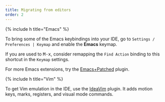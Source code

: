 ```yaml
---
title: Migrating from editors
order: 2
---
```


{% include h title="Emacs" %}

To bring some of the Emacs keybindings into your IDE, 
go to `Settings / Preferences | Keymap` and enable the **Emacs** keymap. 

If you are used to <kbd>M-x</kbd>, consider remapping the `Find Action` binding to this shortcut in the `Keymap` settings. 
 
For more Emacs extensions, try the [Emacs+Patched](https://plugins.jetbrains.com/plugin/10045-emacs-patched) plugin.


{% include h title="Vim" %}

To get Vim emulation in the IDE, use the [IdeaVim](https://github.com/JetBrains/ideavim) plugin. 
It adds motion keys, marks, registers, and visual mode commands.
